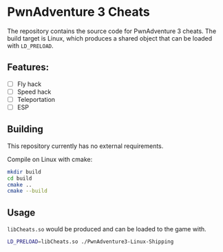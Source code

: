 # PwnAdventure 3 Cheats

The repository contains the source code for PwnAdventure 3 cheats.
The build target is Linux, which produces a shared object that can be loaded with `LD_PRELOAD`.

## Features:

- [ ] Fly hack
- [ ] Speed hack
- [ ] Teleportation
- [ ] ESP

## Building

This repository currently has no external requirements.

Compile on Linux with cmake:

```bash
mkdir build
cd build
cmake ..
cmake --build
```

## Usage

`libCheats.so` would be produced and can be loaded to the game with.

```bash
LD_PRELOAD=libCheats.so ./PwnAdventure3-Linux-Shipping 
```
